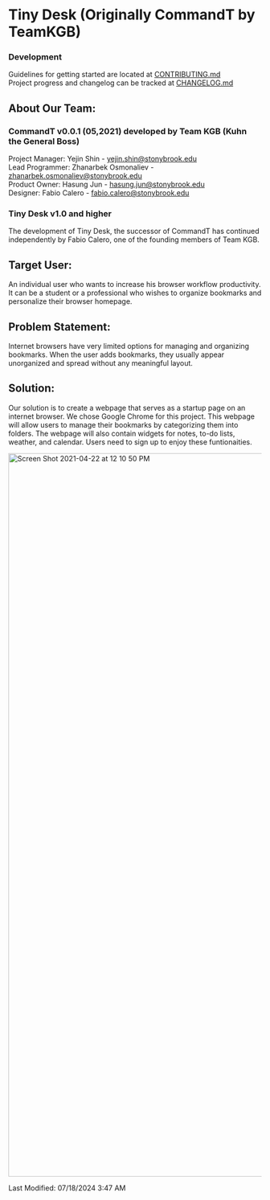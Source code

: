 # Tiny Desk (Originally CommandT by TeamKGB)

### Development

Guidelines for getting started are located at [CONTRIBUTING.md](CONTRIBUTING.md)  
Project progress and changelog can be tracked at [CHANGELOG.md](CHANGELOG.md)

## About Our Team:

### CommandT v0.0.1 (05,2021) developed by Team KGB (Kuhn the General Boss)

Project Manager: Yejin Shin - yejin.shin@stonybrook.edu <br />
Lead Programmer: Zhanarbek Osmonaliev - zhanarbek.osmonaliev@stonybrook.edu <br />
Product Owner: Hasung Jun - hasung.jun@stonybrook.edu <br />
Designer: Fabio Calero - fabio.calero@stonybrook.edu <br />

### Tiny Desk v1.0 and higher

The development of Tiny Desk, the successor of CommandT has continued independently by Fabio Calero, one of the founding members of Team KGB.

## Target User:

An individual user who wants to increase his browser workflow productivity. It can be a student or a professional who wishes to organize bookmarks and personalize their browser homepage.

## Problem Statement:

Internet browsers have very limited options for managing and organizing bookmarks. When the user adds bookmarks, they usually appear unorganized and spread without any meaningful layout.

## Solution:

Our solution is to create a webpage that serves as a startup page on an internet browser. We chose Google Chrome for this project. This webpage will allow users to manage their bookmarks by categorizing them into folders. The webpage will also contain widgets for notes, to-do lists, weather, and calendar. Users need to sign up to enjoy these funtionaities.

<img width="1440" alt="Screen Shot 2021-04-22 at 12 10 50 PM" src="https://ucarecdn.com/406d77bf-5af6-4880-894a-2735a9050271/tinydeskdemo.png">

Last Modified: 07/18/2024 3:47 AM
